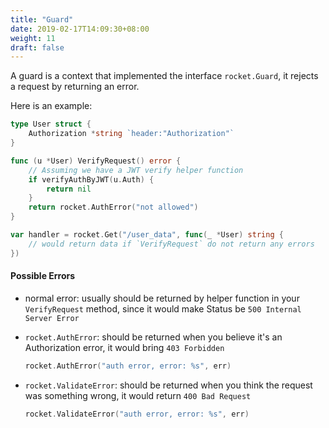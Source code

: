 ```yaml
---
title: "Guard"
date: 2019-02-17T14:09:30+08:00
weight: 11
draft: false
---
```


A guard is a context that implemented the interface `rocket.Guard`, it rejects a request by returning an error.

Here is an example:

```go
type User struct {
    Authorization *string `header:"Authorization"`
}

func (u *User) VerifyRequest() error {
    // Assuming we have a JWT verify helper function
    if verifyAuthByJWT(u.Auth) {
        return nil
    }
    return rocket.AuthError("not allowed")
}

var handler = rocket.Get("/user_data", func(_ *User) string {
    // would return data if `VerifyRequest` do not return any errors
})
```

#### Possible Errors

- normal error: usually should be returned by helper function in your `VerifyRequest` method, since it would make Status be `500 Internal Server Error`
- `rocket.AuthError`: should be returned when you believe it's an Authorization error, it would bring `403 Forbidden`

  ```go
  rocket.AuthError("auth error, error: %s", err)
  ```

- `rocket.ValidateError`: should be returned when you think the request was something wrong, it would return `400 Bad Request`

  ```go
  rocket.ValidateError("auth error, error: %s", err)
  ```
